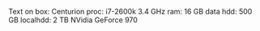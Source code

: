 
Text on box: Centurion
proc: i7-2600k 3.4 GHz
ram: 16 GB
data hdd: 500 GB
localhdd: 2 TB
NVidia GeForce 970
